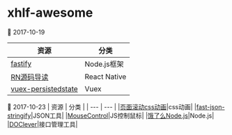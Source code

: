 # xhlf-awesome

:date: 2017-10-19

| 资源 | 分类 |
| --- | --- |
|[fastify](https://www.fastify.io/)|Node.js框架|
|[RN源码导读](http://blog.cnbang.net/tech/3461/)|React Native|
|[vuex-persistedstate](https://github.com/robinvdvleuten/vuex-persistedstate)|Vuex|

:date: 2017-10-23
| 资源 | 分类 |
| --- | --- |
|[页面滚动css动画](https://github.com/matthieua/WOW)|css动画|
|[fast-json-stringify](https://github.com/fastify/fast-json-stringify)|JSON工具|
|[MouseControl](https://github.com/octalmage/mousecontrol)|JS控制鼠标|
|[饿了么Node.js](https://github.com/ElemeFE/node-interview)|Node.js|
|[DOClever](https://github.com/sx1989827/DOClever)|接口管理工具|